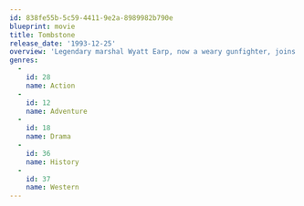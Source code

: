```yaml
---
id: 838fe55b-5c59-4411-9e2a-8989982b790e
blueprint: movie
title: Tombstone
release_date: '1993-12-25'
overview: 'Legendary marshal Wyatt Earp, now a weary gunfighter, joins his brothers Morgan and Virgil to pursue their collective fortune in the thriving mining town of Tombstone. But Earp is forced to don a badge again and get help from his notorious pal Doc Holliday when a gang of renegade brigands and rustlers begins terrorizing the town.'
genres:
  -
    id: 28
    name: Action
  -
    id: 12
    name: Adventure
  -
    id: 18
    name: Drama
  -
    id: 36
    name: History
  -
    id: 37
    name: Western
---
```

